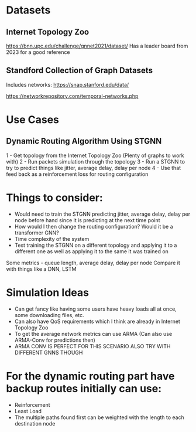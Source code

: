 # Datasets
## Internet Topology Zoo
https://bnn.upc.edu/challenge/gnnet2021/dataset/
Has a leader board from 2023 for a good reference


## Standford Collection of Graph Datasets
Includes networks:
https://snap.stanford.edu/data/


https://networkrepository.com/temporal-networks.php



# Use Cases
## Dynamic Routing Algorithm Using STGNN
1 - Get topology from the Internet Topology Zoo (Plenty of graphs to work with)
2 - Run packets simulation through the topology
3 - Run a STGNN to try to predict things like jitter, average delay, delay per node
4 - Use that feed back as a reinforcement loss for routing configuration


# Things to consider:
- Would need to train the STGNN predicting jitter, average delay, delay per node before hand since it is predicting at the next time point
- How would I then change the routing configuration? Would it be a transformer GNN?
- Time complexity of the system
- Test training the STGNN on a different topology and applying it to a different one as well as applying it to the same it was trained on


Some metrics - queue length, average delay, delay per node
Compare it with things like a DNN, LSTM


# Simulation Ideas
- Can get fancy like having some users have heavy loads all at once, some downloading files, etc.
- Can also have QoS requirements which I think are already in Internet Topology Zoo
- To get the average network metrics can use ARMA (Can also use ARMA-Conv for predictions then)
- ARMA CONV IS PERFECT FOR THIS SCENARIO ALSO TRY WITH DIFFERENT GNNS THOUGH


# For the dynamic routing part have backup routes initially can use:
- Reinforcement
- Least Load
- The multiple paths found first can be weighted with the length to each destination node